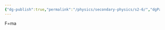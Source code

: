 ```yaml
---
{"dg-publish":true,"permalink":"/physics/secondary-physics/s2-6/","dgPassFrontmatter":true}
---
```


F=ma